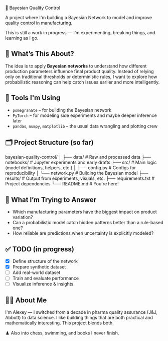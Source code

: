  🧠 Bayesian Quality Control

A project where I'm building a Bayesian Network to model and improve quality control in manufacturing.

This is still a work in progress — I’m experimenting, breaking things, and learning as I go.

## 🚀 What’s This About?

The idea is to apply **Bayesian networks** to understand how different production parameters influence final product quality. Instead of relying only on traditional thresholds or deterministic rules, I want to explore how probabilistic reasoning can help catch issues earlier and more intelligently.

## 🧰 Tools I'm Using

- `pomegranate` – for building the Bayesian network
- `PyTorch` – for modeling side experiments and maybe deeper inference later
- `pandas`, `numpy`, `matplotlib` – the usual data wrangling and plotting crew

## 🗂️ Project Structure (so far)

bayesian-quality-control/
│
├── data/ # Raw and processed data
├── notebooks/ # Jupyter experiments and early drafts
├── src/ # Main logic (model definitions, helpers, etc.)
│ ├── config.py # Configs for reproducibility
│ └── network.py # Building the Bayesian model
├── results/ # Output from experiments, visuals, etc.
├── requirements.txt # Project dependencies
└── README.md # You're here!

## 🎯 What I’m Trying to Answer

- Which manufacturing parameters have the biggest impact on product variation?
- Can a probabilistic model catch hidden patterns better than a rule-based one?
- How reliable are predictions when uncertainty is explicitly modeled?

## ✅ TODO (in progress)

- [x] Define structure of the network
- [x] Prepare synthetic dataset
- [ ] Add real-world dataset
- [ ] Train and evaluate performance
- [ ] Visualize inference & insights

## 🙋‍♂️ About Me

I'm Alexey — I switched from a decade in pharma quality assurance (J&J, Abbott) to data science. I like building things that are both practical and mathematically interesting. This project blends both.

♟️ Also into chess, swimming, and books I never finish.